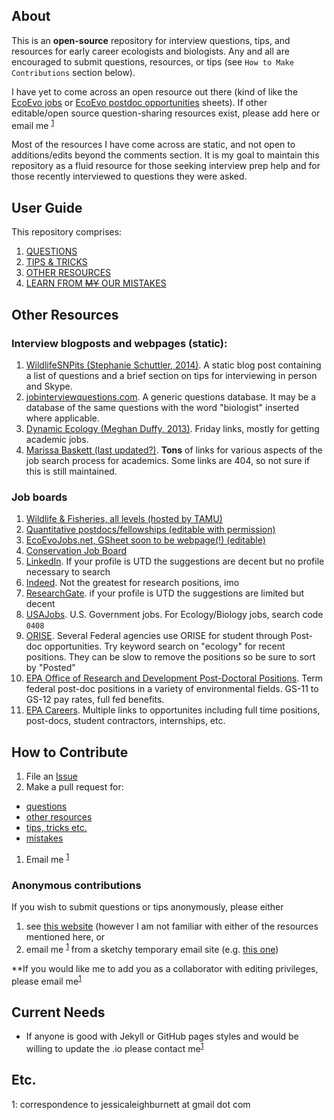 ## About
This is an **open-source**  repository for interview questions, tips, and resources for early career ecologists and biologists. Any and all are encouraged to submit questions, resources, or tips (see `How to Make Contributions` section below).

I have yet to come across an open resource out there (kind of like the [EcoEvo jobs](https://docs.google.com/spreadsheets/d/1z64-PTCydZIB_afaYXYUf4fVniFckHmGZwVgbeg4nNY/edit#gid=1915727790) or [EcoEvo postdoc opportunities](https://docs.google.com/spreadsheets/d/1cHkWrbvNrRdhJL9Z8ucgBZ2HSts2GPA_yozbQPl_x_8/edit#gid=0) sheets). If other editable/open source question-sharing resources exist, please add here or email me <sup>[1](#mailto)</sup>

Most of the resources I have come across are static, and not open to additions/edits beyond the comments section.  It is my goal to maintain this repository as a fluid resource for those seeking interview prep help and for those recently interviewed to questions they were asked. 

## User Guide
This repository comprises:
1. [QUESTIONS](https://github.com/TrashBirdEcology/ecologyInterviewPrep/blob/master/questions.md)
1. [TIPS & TRICKS](https://github.com/TrashBirdEcology/ecologyInterviewPrep/blob/master/tipsandtricks.md)
1. [OTHER RESOURCES](https://github.com/TrashBirdEcology/ecologyInterviewPrep/blob/master/resources.md)
1. [LEARN FROM ~~MY~~ OUR MISTAKES](https://github.com/TrashBirdEcology/ecologyInterviewPrep/blob/master/mistakes.md)

## Other Resources
### Interview blogposts and webpages (static):
1. [WildlifeSNPits (Stephanie Schuttler, 2014)](https://wildlifesnpits.wordpress.com/2014/01/01/what-to-expect-when-interviewing-for-ecology-and-conservation-jobs/). A static blog post containing a list of questions and a brief section on tips for interviewing in person and Skype.  
1. [jobinterviewquestions.com](https://www.jobinterviewquestions.com/biologist-plant-animal). A generic questions database. It may be a database of the same questions with the word "biologist" inserted where applicable. 
1. [Dynamic Ecology (Meghan Duffy, 2013)](https://dynamicecology.wordpress.com/tag/job-interviews/). Friday links, mostly for getting academic jobs. 
1. [Marissa Baskett (last updated?)](http://www.des.ucdavis.edu/faculty/baskett/links/academia.html#Advice). **Tons** of links for various aspects of the job search process for academics. Some links are 404, so not sure if this is still maintained.

### Job boards 
1. [Wildlife & Fisheries, all levels (hosted by TAMU)](https://wfscjobs.tamu.edu/jobs/) 
1. [Quantitative postdocs/fellowships (editable with permission)](https://docs.google.com/spreadsheets/d/1cHkWrbvNrRdhJL9Z8ucgBZ2HSts2GPA_yozbQPl_x_8/edit#gid=0)
1. [EcoEvoJobs.net, GSheet soon to be webpage(!) (editable)](https://docs.google.com/spreadsheets/d/1z64-PTCydZIB_afaYXYUf4fVniFckHmGZwVgbeg4nNY/edit#gid=1915727790)
1. [Conservation Job Board](https://www.conservationjobboard.com/category/ecology-jobs)
1. [LinkedIn](linkedin.com/jobs).  If your profile is UTD the suggestions are decent but no profile necessary to search
1. [Indeed](indeed.com). Not the greatest for research positions, imo
1. [ResearchGate](researchgate.net/jobs). if your profile is UTD the suggestions are limited but decent 
1. [USAJobs](usajobs.gov). U.S. Government jobs. For Ecology/Biology jobs, search code `0408`
1. [ORISE](https://www.zintellect.com/).  Several Federal agencies use ORISE for student through Post-doc opportunities.  Try keyword search on "ecology" for recent positions.  They can be slow to remove the positions so be sure to sort by "Posted"
1. [EPA Office of Research and Development Post-Doctoral Positions](https://cfpub.epa.gov/ordpd/PostDoc_SearchResults.cfm).  Term federal post-doc positions in a variety of environmental fields.  GS-11 to GS-12 pay rates, full fed benefits.  
1. [EPA Careers](https://www.epa.gov/careers).  Multiple links to opportunites including full time positions, post-docs, student contractors, internships, etc.


## How to Contribute
1. File an [Issue](/issues)
1. Make a pull request for:
- [questions](https://github.com/TrashBirdEcology/ecologyInterviewPrep/blob/master/questions.md)
- [other resources](https://github.com/TrashBirdEcology/ecologyInterviewPrep/blob/master/resources.md)
- [tips, tricks etc.](https://github.com/TrashBirdEcology/ecologyInterviewPrep/blob/master/tipsandtricks.md)
- [mistakes](https://github.com/TrashBirdEcology/ecologyInterviewPrep/blob/master/mistakes.md)
1. Email me <sup>[1](#mailto)</sup>

### Anonymous contributions
If you wish to submit questions or tips anonymously, please either 
1. see [this website](https://livablesoftware.com/how-to-anonymize-github-activity/) (however I am not familiar with either of the resources mentioned here, or 
2. email me <sup>[1](#mailto)</sup> from a sketchy temporary email site (e.g. [this one](http://www.sendanonymousemail.net/))


**If you would like me to add you as a collaborator with editing privileges, please email me<sup>[1](#mailto)</sup>


## Current Needs
- If anyone is good with Jekyll or GitHub pages styles and would be willing to update the .io please contact me<sup>[1](#mailto)</sup>


## Etc.
<a name="mailto">1</a>: correspondence to jessicaleighburnett at gmail dot com

